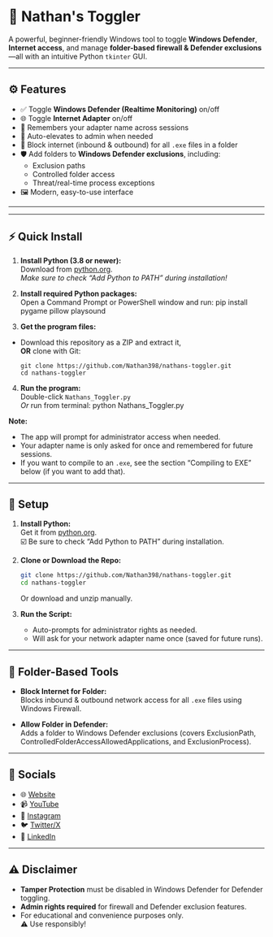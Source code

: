 
# 🧰 Nathan's Toggler

A powerful, beginner-friendly Windows tool to toggle **Windows Defender**, **Internet access**, and manage **folder-based firewall & Defender exclusions**—all with an intuitive Python `tkinter` GUI.

---

## ⚙️ Features

- ✅ Toggle **Windows Defender (Realtime Monitoring)** on/off  
- 🌐 Toggle **Internet Adapter** on/off  
- 🧠 Remembers your adapter name across sessions  
- 🔐 Auto-elevates to admin when needed  
- 📁 Block internet (inbound & outbound) for all `.exe` files in a folder  
- 🛡️ Add folders to **Windows Defender exclusions**, including:
    - Exclusion paths  
    - Controlled folder access  
    - Threat/real-time process exceptions  
- 🖼️ Modern, easy-to-use interface

---

---

## ⚡️ Quick Install

1. **Install Python (3.8 or newer):**  
   Download from [python.org](https://www.python.org/downloads/).  
   _Make sure to check “Add Python to PATH” during installation!_

2. **Install required Python packages:**  
   Open a Command Prompt or PowerShell window and run:
pip install pygame pillow playsound

3. **Get the program files:**  
- Download this repository as a ZIP and extract it,  
  **OR** clone with Git:
  ```
  git clone https://github.com/Nathan398/nathans-toggler.git
  cd nathans-toggler
  ```

4. **Run the program:**  
Double-click `Nathans_Toggler.py`  
_Or_ run from terminal:
python Nathans_Toggler.py

**Note:**  
- The app will prompt for administrator access when needed.  
- Your adapter name is only asked for once and remembered for future sessions.
- If you want to compile to an `.exe`, see the section “Compiling to EXE” below (if you want to add that).

---

## 🚀 Setup

1. **Install Python:**  
   Get it from [python.org](https://www.python.org/downloads/).  
   ☑️ Be sure to check “Add Python to PATH” during installation.

2. **Clone or Download the Repo:**
   ```bash
   git clone https://github.com/Nathan398/nathans-toggler.git
   cd nathans-toggler
   ```
   Or download and unzip manually.

3. **Run the Script:**  
   - Auto-prompts for administrator rights as needed.  
   - Will ask for your network adapter name once (saved for future runs).

---

## 🔧 Folder-Based Tools

- **Block Internet for Folder:**  
  Blocks inbound & outbound network access for all `.exe` files using Windows Firewall.

- **Allow Folder in Defender:**  
  Adds a folder to Windows Defender exclusions (covers ExclusionPath, ControlledFolderAccessAllowedApplications, and ExclusionProcess).

---

## 🔗 Socials

- 🌐 [Website](https://nathanvarner.wixsite.com/nvport)  
- 📹 [YouTube](https://www.youtube.com/c/NathanVarner1)  
- 📸 [Instagram](https://www.instagram.com/nathanvarner27/)  
- 🐦 [Twitter/X](https://twitter.com/NathanVarner)  
- 💼 [LinkedIn](https://www.linkedin.com/in/nathanvarner)

---

## ⚠️ Disclaimer

- **Tamper Protection** must be disabled in Windows Defender for Defender toggling.
- **Admin rights required** for firewall and Defender exclusion features.
- For educational and convenience purposes only.  
  ⚠️ Use responsibly!

